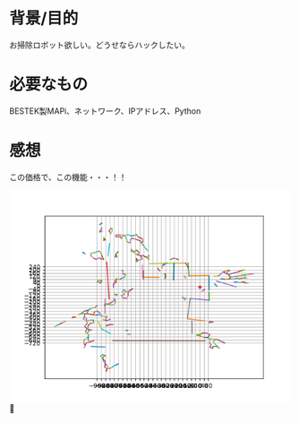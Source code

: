 # 背景/目的

お掃除ロボット欲しい。どうせならハックしたい。

# 必要なもの

BESTEK製MAPi、ネットワーク、IPアドレス、Python

# 感想

この価格で、この機能・・・！！

![RES](result.png)
